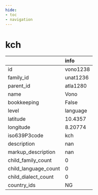 ```yaml
---
hide:
- toc
- navigation
---
```

# kch
|                      | info     |
|:---------------------|:---------|
| id                   | vono1238 |
| family_id            | unat1236 |
| parent_id            | atla1280 |
| name                 | Vono     |
| bookkeeping          | False    |
| level                | language |
| latitude             | 10.4357  |
| longitude            | 8.20774  |
| iso639P3code         | kch      |
| description          | nan      |
| markup_description   | nan      |
| child_family_count   | 0        |
| child_language_count | 0        |
| child_dialect_count  | 0        |
| country_ids          | NG       |